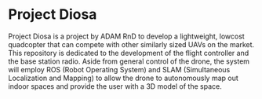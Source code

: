 # Project Diosa

Project Diosa is a project by ADAM RnD to develop a lightweight, lowcost quadcopter that can compete with other similarly sized UAVs on the market. This repository is dedicated to the development of the flight controller and the base station radio. Aside from general control of the drone, the system will employ ROS (Robot Operating System) and SLAM (Simultaneous Localization and Mapping) to allow the drone to autonomously map out indoor spaces and provide the user with a 3D model of the space.
